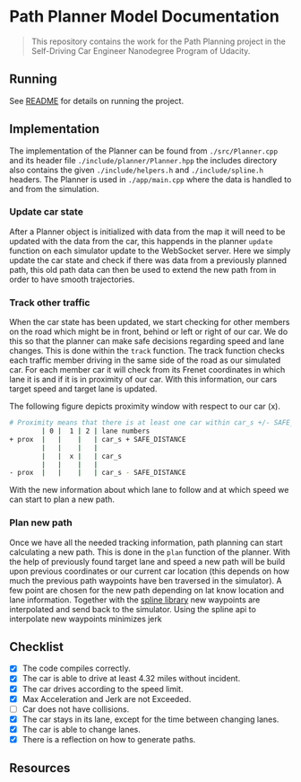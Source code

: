 # Path Planner Model Documentation

> This repository contains the work for the Path Planning project in the Self-Driving Car Engineer Nanodegree Program of Udacity.

## Running

See [README](./README.md) for details on running the project.

## Implementation

The implementation of the Planner can be found from `./src/Planner.cpp` and its header file `./include/planner/Planner.hpp` the includes directory also contains the given `./include/helpers.h` and `./include/spline.h` headers. The Planner is used in `./app/main.cpp` where the data is handled to and from the simulation.

### Update car state

After a Planner object is initialized with data from the map it will need to be updated with the data from the car, this happends in the planner `update` function on each simulator update to the WebSocket server.
Here we simply update the car state and check if there was data from a previously planned path, this old path data can then be used to extend the new path from in order to have smooth trajectories.

### Track other traffic

When the car state has been updated, we start checking for other members on the road which might be in front, behind or left or right of our car. We do this so that the planner can make safe decisions regarding speed and lane changes. This is done within the `track` function. The track function checks each traffic member driving in the same side of the road as our simulated car. For each member car it will check from its Frenet coordinates in which lane it is and if it is in proximity of our car. With this information, our cars target speed and target lane is updated.

The following figure depicts proximity window with respect to our car (x).

```bash
# Proximity means that there is at least one car within car_s +/- SAFE_DISTANCE.
        | 0 |  1 | 2 | lane numbers
+ prox  |   |    |   | car_s + SAFE_DISTANCE
        |   |    |   |
        |   |  x |   | car_s
        |   |    |   |
- prox  |   |    |   | car_s - SAFE_DISTANCE

```

With the new information about which lane to follow and at which speed we can start to plan a new path.

### Plan new path

Once we have all the needed tracking information, path planning can start calculating a new path. This is done in the `plan` function of the planner.
With the help of previously found target lane and speed a new path will be build upon previous coordinates or our current car location (this depends on how much the previous path waypoints have ben traversed in the simulator). A few point are chosen for the new path depending on lat know location and lane information. Together with the [spline library](https://kluge.in-chemnitz.de/opensource/spline/) new waypoints are interpolated and send back to the simulator. Using the spline api to interpolate new waypoints minimizes jerk


## Checklist

- [x] The code compiles correctly.
- [x] The car is able to drive at least 4.32 miles without incident.
- [x] The car drives according to the speed limit.
- [x] Max Acceleration and Jerk are not Exceeded.
- [ ] Car does not have collisions.
- [x] The car stays in its lane, except for the time between changing lanes.
- [x] The car is able to change lanes.
- [x] There is a reflection on how to generate paths.

## Resources
